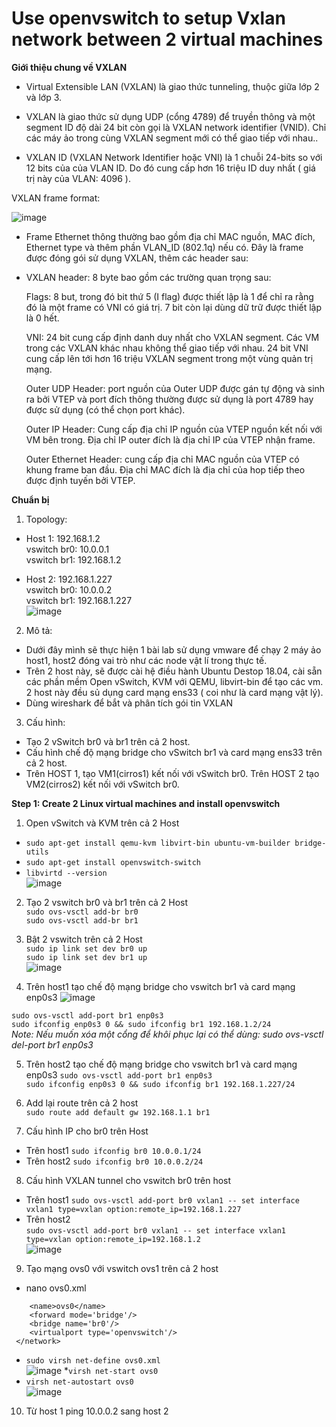 # Use openvswitch to setup Vxlan network between 2 virtual machines  

**Giới thiệu chung về VXLAN**  

* Virtual Extensible LAN (VXLAN) là giao thức tunneling, thuộc giữa lớp 2 và lớp 3.

* VXLAN là giao thức sử dụng UDP (cổng 4789) để truyền thông và một segment ID độ dài 24 bit còn gọi là VXLAN network identifier (VNID). Chỉ các máy ảo trong cùng VXLAN segment mới có thể giao tiếp với nhau..

* VXLAN ID (VXLAN Network Identifier hoặc VNI) là 1 chuỗi 24-bits so với 12 bits của của VLAN ID. Do đó cung cấp hơn 16 triệu ID duy nhất ( giá trị này của VLAN: 4096 ).

VXLAN frame format:

![image](https://user-images.githubusercontent.com/46991949/118907515-d8717f00-b949-11eb-9eb6-afcfbca57b33.png)

* Frame Ethernet thông thường bao gồm địa chỉ MAC nguồn, MAC đích, Ethernet type và thêm phần VLAN_ID (802.1q) nếu có. Đây là frame được đóng gói sử dụng VXLAN, thêm các header sau:

* VXLAN header: 8 byte bao gồm các trường quan trọng sau:

    Flags: 8 but, trong đó bit thứ 5 (I flag) được thiết lập là 1 để chỉ ra rằng đó là một frame có VNI có giá trị. 7 bit còn lại dùng dữ trữ được thiết lập là 0 hết.

    VNI: 24 bit cung cấp định danh duy nhất cho VXLAN segment. Các VM trong các VXLAN khác nhau không thể giao tiếp với nhau. 24 bit VNI cung cấp lên tới hơn 16 triệu VXLAN     segment trong một vùng quản trị mạng.

    Outer UDP Header: port nguồn của Outer UDP được gán tự động và sinh ra bởi VTEP và port đích thông thường được sử dụng là port 4789 hay được sử dụng (có thể chọn port khác).

    Outer IP Header: Cung cấp địa chỉ IP nguồn của VTEP nguồn kết nối với VM bên trong. Địa chỉ IP outer đích là địa chỉ IP của VTEP nhận frame.

    Outer Ethernet Header: cung cấp địa chỉ MAC nguồn của VTEP có khung frame ban đầu. Địa chỉ MAC đích là địa chỉ của hop tiếp theo được định tuyến bởi VTEP.  
    
**Chuẩn bị**  
1. Topology:  
* Host 1: 192.168.1.2   
    vswitch br0: 10.0.0.1  
    vswitch br1: 192.168.1.2    
    
* Host 2: 192.168.1.227   
    vswitch br0: 10.0.0.2  
    vswitch br1: 192.168.1.227    
![image](https://user-images.githubusercontent.com/46991949/118908940-7b2afd00-b94c-11eb-925b-6c9965664dde.png)

2. Mô tả:
* Dưới đây mình sẽ thực hiện 1 bài lab sử dụng vmware để chạy 2 máy ảo host1, host2 đóng vai trò như các node vật lí trong thực tế.
* Trên 2 host này, sẽ được cài hệ điều hành Ubuntu Destop 18.04, cài sẵn các phần mềm Open vSwitch, KVM với QEMU, libvirt-bin để tạo các vm. 2 host này đều sủ dụng card mạng ens33 ( coi như là card mạng vật lý).
* Dùng wireshark để bắt và phân tích gói tin VXLAN

3. Cấu hình:
* Tạo 2 vSwitch br0 và br1 trên cả 2 host.
* Cấu hình chế độ mạng bridge cho vSwitch br1 và card mạng ens33 trên cả 2 host.
* Trên HOST 1, tạo VM1(cirros1) kết nối với vSwitch br0. Trên HOST 2 tạo VM2(cirros2) kết nối với vSwitch br0.

**Step 1: Create 2 Linux virtual machines and install openvswitch**  

1. Open vSwitch và KVM trên cả 2 Host  
* ```sudo apt-get install qemu-kvm libvirt-bin ubuntu-vm-builder bridge-utils```  
* ```sudo apt-get install openvswitch-switch```  
* ```libvirtd --version```  
![image](https://user-images.githubusercontent.com/46991949/118910290-6c454a00-b94e-11eb-9f08-d89426584f46.png)  

2. Tạo 2 vswitch br0 và br1 trên cả 2 Host  
```sudo ovs-vsctl add-br br0```  
```sudo ovs-vsctl add-br br1```  

3. Bật 2 vswitch trên cả 2 Host  
```sudo ip link set dev br0 up```  
```sudo ip link set dev br1 up```  
![image](https://user-images.githubusercontent.com/46991949/118910589-ef66a000-b94e-11eb-870e-ed037da975c7.png)

4. Trên host1 tạo chế độ mạng bridge cho vswitch br1 và card mạng enp0s3 
![image](https://user-images.githubusercontent.com/46991949/118913933-9568d900-b954-11eb-80cd-700fd9276ba9.png)
 
```sudo ovs-vsctl add-port br1 enp0s3```  
```sudo ifconfig enp0s3 0 && sudo ifconfig br1 192.168.1.2/24```  
*Note: Nếu muốn xóa một cổng để khôi phục lại có thể dùng: sudo ovs-vsctl del-port br1 enp0s3*  

5. Trên host2 tạo chế độ mạng bridge cho vswitch br1 và card mạng enp0s3
```sudo ovs-vsctl add-port br1 enp0s3```   
```sudo ifconfig enp0s3 0 && sudo ifconfig br1 192.168.1.227/24```  

6. Add lại route trên cả 2 host  
```sudo route add default gw 192.168.1.1 br1```  

7. Cấu hình IP cho br0 trên Host
* Trên host1
```sudo ifconfig br0 10.0.0.1/24```
* Trên host2
```sudo ifconfig br0 10.0.0.2/24```  

8. Cấu hình VXLAN tunnel cho vswitch br0 trên host
* Trên host1
```sudo ovs-vsctl add-port br0 vxlan1 -- set interface vxlan1 type=vxlan option:remote_ip=192.168.1.227```  
* Trên host2  
```sudo ovs-vsctl add-port br0 vxlan1 -- set interface vxlan1 type=vxlan option:remote_ip=192.168.1.2```  
![image](https://user-images.githubusercontent.com/46991949/118945988-2e611980-b980-11eb-869a-2e5e6d67962a.png)

9. Tạo mạng ovs0 với vswitch ovs1 trên cả 2 host   
* nano ovs0.xml  
```<network>
 	<name>ovs0</name>
 	<forward mode='bridge'/>
 	<bridge name='br0'/>
 	<virtualport type='openvswitch'/>
 </network>
 ```  
* ```sudo virsh net-define ovs0.xml```    
![image](https://user-images.githubusercontent.com/46991949/118946656-cced7a80-b980-11eb-8cb8-9569a056d050.png)
*```virsh net-start ovs0```  
* ```virsh net-autostart ovs0```  
![image](https://user-images.githubusercontent.com/46991949/118946882-0625ea80-b981-11eb-9df2-5af325738d60.png)  

10. Từ host 1 ping 10.0.0.2 sang host 2


 


